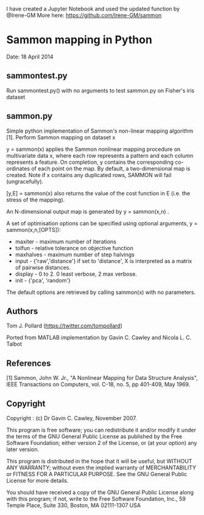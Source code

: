 I have created a Jupyter Notebook and used the updated function by @Irene-GM
More here: https://github.com/Irene-GM/sammon


Sammon mapping in Python
========================
Date: 18 April 2014

sammontest.py
-------------
Run sammontest.py() with no arguments to test sammon.py
on Fisher's iris dataset

sammon.py
---------
Simple python implementation of Sammon's non-linear mapping 
algorithm [1]. Perform Sammon mapping on dataset x

y = sammon(x) applies the Sammon nonlinear mapping procedure on
multivariate data x, where each row represents a pattern and each column
represents a feature.  On completion, y contains the corresponding
co-ordinates of each point on the map.  By default, a two-dimensional
map is created.  Note if x contains any duplicated rows, SAMMON will
fail (ungracefully). 

[y,E] = sammon(x) also returns the value of the cost function in E (i.e.
the stress of the mapping).

An N-dimensional output map is generated by y = sammon(x,n) .

A set of optimisation options can be specified using optional
arguments, y = sammon(x,n,[OPTS]):

* maxiter        - maximum number of iterations
* tolfun         - relative tolerance on objective function
* maxhalves      - maximum number of step halvings
* input          - {'raw','distance'} if set to 'distance', X is interpreted as a matrix of pairwise distances.
* display        - 0 to 2. 0 least verbose, 2 max verbose.
* init           - {'pca', 'random'}

The default options are retrieved by calling sammon(x) with no
parameters.

Authors
-------
Tom J. Pollard (https://twitter.com/tompollard)

Ported from MATLAB implementation by 
  Gavin C. Cawley and Nicola L. C. Talbot

References
----------
[1] Sammon, John W. Jr., "A Nonlinear Mapping for Data
    Structure Analysis", IEEE Transactions on Computers,
    vol. C-18, no. 5, pp 401-409, May 1969.

Copyright
---------
Copyright   : (c) Dr Gavin C. Cawley, November 2007.

This program is free software; you can redistribute it and/or modify
it under the terms of the GNU General Public License as published by
the Free Software Foundation; either version 2 of the License, or
(at your option) any later version.

This program is distributed in the hope that it will be useful,
but WITHOUT ANY WARRANTY; without even the implied warranty of
MERCHANTABILITY or FITNESS FOR A PARTICULAR PURPOSE.  See the
GNU General Public License for more details.

You should have received a copy of the GNU General Public License
along with this program; if not, write to the Free Software
Foundation, Inc., 59 Temple Place, Suite 330, Boston, MA 02111-1307 USA
